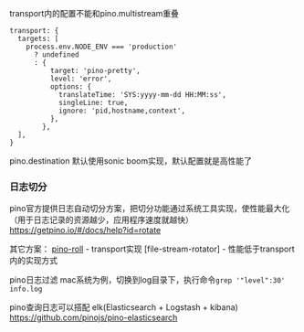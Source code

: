 transport内的配置不能和pino.multistream重叠

```
transport: {
  targets: [
    process.env.NODE_ENV === 'production'
      ? undefined
      : {
          target: 'pino-pretty',
          level: 'error',
          options: {
            translateTime: 'SYS:yyyy-mm-dd HH:MM:ss',
            singleLine: true,
            ignore: 'pid,hostname,context',
          },
        },
  ],
}
```

pino.destination 默认使用sonic boom实现，默认配置就是高性能了

### 日志切分
pino官方提供日志自动切分方案，把切分功能通过系统工具实现，使性能最大化（用于日志记录的资源越少，应用程序速度就越快）
https://getpino.io/#/docs/help?id=rotate

其它方案：
[pino-roll](https://github.com/feugy/pino-roll/tree/main) - transport实现
[file-stream-rotator] - 性能低于transport内的实现方式

pino日志过滤
mac系统为例，切换到log目录下，执行命令`grep '"level":30' info.log`

pino查询日志可以搭配 elk(Elasticsearch + Logstash + kibana)
https://github.com/pinojs/pino-elasticsearch
